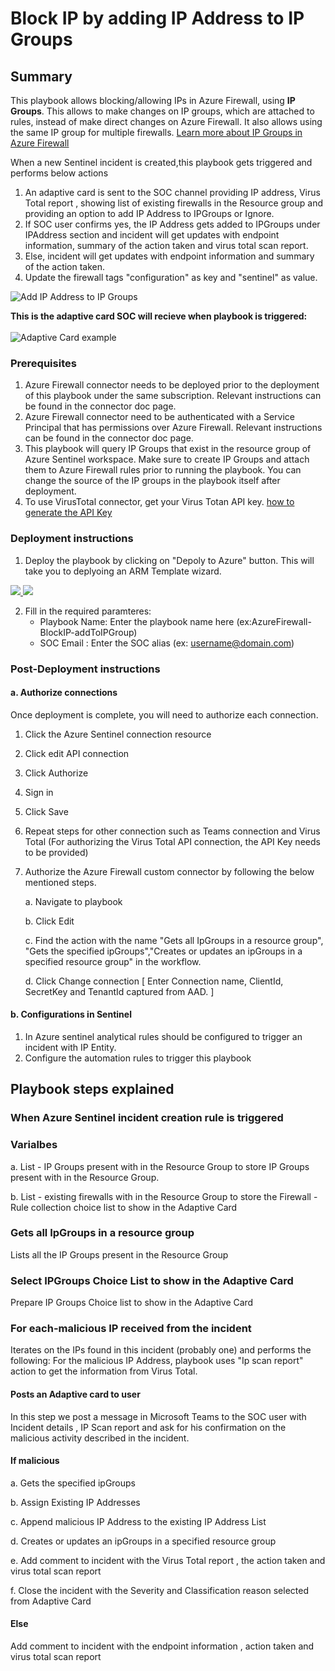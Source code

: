 # Block IP by adding IP Address to IP Groups

 ## Summary

This playbook allows blocking/allowing IPs in Azure Firewall, using **IP Groups**. This allows to make changes on IP groups, which are attached to rules, instead of make direct changes on Azure Firewall. It also allows using the same IP group for multiple firewalls.
[Learn more about IP Groups in Azure Firewall](https://docs.microsoft.com/azure/firewall/ip-groups)

When a new Sentinel incident is created,this playbook gets triggered and performs below actions
1.  An adaptive card is sent to the SOC channel providing IP address, Virus Total report , showing list of existing firewalls in the Resource group and providing an option to add IP Address to IPGroups or Ignore.
2. If SOC user confirms yes, the IP Address gets added to IPGroups under IPAddress section and incident will get updates with endpoint information, summary of the action taken and virus total scan report.
3. Else, incident will get updates with endpoint information and summary of the action taken. 
4. Update the firewall tags "configuration" as key and "sentinel" as value.

![Add IP Address to IP Groups](./designerScreenshot.PNG)<br>

**This is the adaptive card SOC will recieve when playbook is triggered:**<br><br>
![Adaptive Card example](./IPGroupsAdaptiveCard.png)

### Prerequisites 
1. Azure Firewall connector needs to be deployed prior to the deployment of this playbook under the same subscription. Relevant instructions can be found in the connector doc page.
1. Azure Firewall connector need to be authenticated with a Service Principal that has permissions over Azure Firewall. Relevant instructions can be found in the connector doc page.
1. This playbook will query IP Groups that exist in the resource group of Azure Sentinel workspace. Make sure to create IP Groups and attach them to Azure Firewall rules prior to running the playbook. You can change the source of the IP groups in the playbook itself after deployment.
1. To use VirusTotal connector, get your Virus Totan API key. [ how to generate the API Key](https://developers.virustotal.com/v3.0/reference#getting-started)



### Deployment instructions 
1. Deploy the playbook by clicking on "Depoly to Azure" button. This will take you to deplyoing an ARM Template wizard.

<a href="https://portal.azure.com/#create/Microsoft.Template/uri/https%3A%2F%2Fraw.githubusercontent.com%2FAzure%2FAzure-Sentinel%2FSOAR-connectors-Private-Preview%2FPlaybooks%2FAzureFirewall%2FAzureFirewall-BlockIP-addToIPGroup%2Fazuredeploy.json" target="_blank">
    <img src="https://aka.ms/deploytoazurebutton"/>
</a>

<a href="https://portal.azure.us/#create/Microsoft.Template/uri/https%3A%2F%2Fraw.githubusercontent.com%2FAzure%2FAzure-Sentinel%2FSOAR-connectors-Private-Preview%2FPlaybooks%2FAzureFirewall%2FAzureFirewall-BlockIP-addToIPGroup%2Fazuredeploy.json" target="_blank">
   <img src="https://raw.githubusercontent.com/Azure/azure-quickstart-templates/master/1-CONTRIBUTION-GUIDE/images/deploytoazuregov.png"/>    
</a>


2. Fill in the required paramteres:
    * Playbook Name: Enter the playbook name here (ex:AzureFirewall-BlockIP-addToIPGroup)
    * SOC Email : Enter the SOC alias (ex: username@domain.com)

### Post-Deployment instructions 
#### a. Authorize connections
Once deployment is complete, you will need to authorize each connection.
1.	Click the Azure Sentinel connection resource
2.	Click edit API connection
3.	Click Authorize
4.	Sign in
5.	Click Save
6.	Repeat steps for other connection such as Teams connection and Virus Total (For authorizing the Virus Total API connection, the API Key needs to be provided)
7.  Authorize the Azure Firewall custom connector by following the below mentioned steps.

	 a. Navigate to playbook

     b. Click Edit

     c. Find the action with the name "Gets all IpGroups in a resource group", "Gets the specified ipGroups","Creates or updates an ipGroups in a specified resource group" in the workflow.
        
     d. Click Change connection [ Enter Connection name, ClientId, SecretKey and TenantId captured from AAD. ]

#### b. Configurations in Sentinel
1. In Azure sentinel analytical rules should be configured to trigger an incident with IP Entity.
2. Configure the automation rules to trigger this playbook


## Playbook steps explained
### When Azure Sentinel incident creation rule is triggered

### Varialbes 

   a. List - IP Groups present with in the Resource Group to store IP Groups present with in the Resource Group.

   b. List - existing firewalls with in the Resource Group to store the Firewall - Rule collection choice list to show in the Adaptive Card

### Gets all IpGroups in a resource group
Lists all the IP Groups present in the Resource Group

### Select IPGroups Choice List to show in the Adaptive Card
Prepare IP Groups Choice list to show in the Adaptive Card

### For each-malicious IP received from the incident
Iterates on the IPs found in this incident (probably one) and performs the following:
For the malicious IP Address, playbook uses "Ip scan report" action to get the information from Virus Total.
#### Posts an Adaptive card to  user 
In this step we post a message in Microsoft Teams to the SOC user with Incident details , IP Scan report and ask for his confirmation on the malicious activity described in the incident.

#### If malicious

 a. Gets the specified ipGroups

 b. Assign Existing IP Addresses

 c. Append malicious IP Address to the existing IP Address List

 d. Creates or updates an ipGroups in a specified resource group

 e. Add comment to incident with the Virus Total report , the action taken and virus total scan report

 f. Close the incident with the Severity and Classification reason selected from Adaptive Card

#### Else
 Add comment to incident with the endpoint information , action taken and virus total scan report

